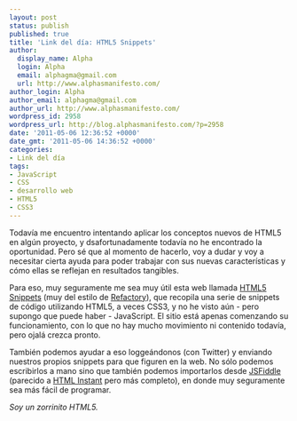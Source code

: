 ```yaml
---
layout: post
status: publish
published: true
title: 'Link del día: HTML5 Snippets'
author:
  display_name: Alpha
  login: Alpha
  email: alphagma@gmail.com
  url: http://www.alphasmanifesto.com/
author_login: Alpha
author_email: alphagma@gmail.com
author_url: http://www.alphasmanifesto.com/
wordpress_id: 2958
wordpress_url: http://blog.alphasmanifesto.com/?p=2958
date: '2011-05-06 12:36:52 +0000'
date_gmt: '2011-05-06 14:36:52 +0000'
categories:
- Link del día
tags:
- JavaScript
- CSS
- desarrollo web
- HTML5
- CSS3
---
```


Todavía me encuentro intentando aplicar los conceptos nuevos de HTML5 en algún proyecto, y  dsafortunadamente todavía no he encontrado la oportunidad. Pero sé que al momento de hacerlo, voy a dudar y voy a necesitar cierta ayuda para poder trabajar con sus nuevas características y cómo ellas se reflejan en resultados tangibles.

Para eso, muy seguramente me sea muy útil esta web llamada [HTML5 Snippets](http://html5snippets.com/) (muy del estilo de [Refactory](https://blog.alphasmanifesto.com/2010/04/13/link-del-dia-snippets-de-codigo-listos-para-usar/)), que recopila una serie de snippets de código utilizando HTML5, a veces CSS3, y no he visto aún - pero supongo que puede haber - JavaScript. El sitio está apenas comenzando su funcionamiento, con lo que no hay mucho movimiento ni contenido todavía, pero ojalá crezca pronto.

También podemos ayudar a eso loggeándonos (con Twitter) y enviando nuestros propios snippets para que figuren en la web. No sólo podemos escribirlos a mano sino que también podemos importarlos desde [JSFiddle](http://jsfiddle.net/) (parecido a [HTML Instant](https://blog.alphasmanifesto.com/2010/10/28/link-del-dia-html-instant/) pero más completo), en donde muy seguramente sea más fácil de programar.

_Soy un zorrinito HTML5._
